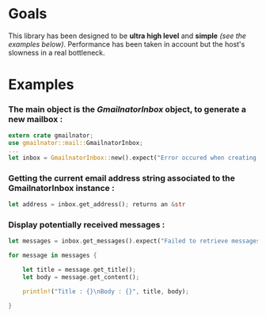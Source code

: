 # Goals

This library has been designed to be <b>ultra high level</b> and <b>simple</b> <i>(see the examples below)</i>. Performance has been taken in account but the host's slowness in a real bottleneck.

# Examples

### The main object is the <i>GmailnatorInbox</i> object, to generate a new mailbox :

```rust
extern crate gmailnator;
use gmailnator::mail::GmailnatorInbox;
...
let inbox = GmailnatorInbox::new().expect("Error occured when creating the inbox.");
```

### Getting the current email address string associated to the GmailnatorInbox instance :

```rust
let address = inbox.get_address(); returns an &str
```

### Display potentially received messages :

```rust
let messages = inbox.get_messages().expect("Failed to retrieve messages.");

for message in messages {

    let title = message.get_title();
    let body = message.get_content();

    println!("Title : {}\nBody : {}", title, body);

}
```
